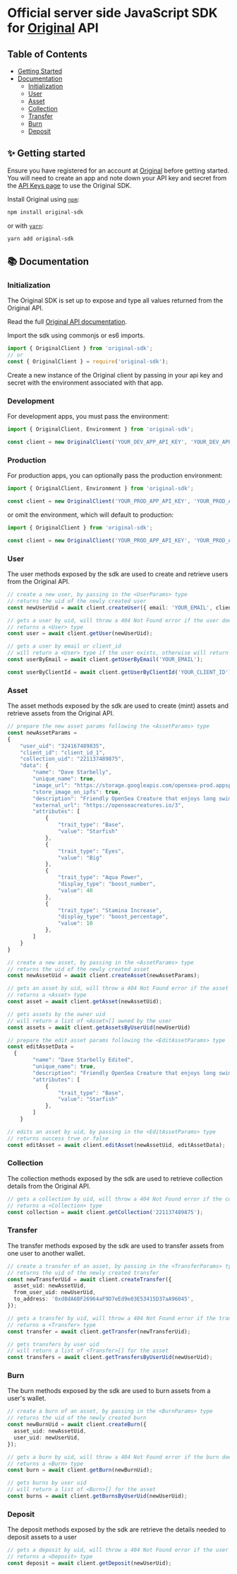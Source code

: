 # Official server side JavaScript SDK for [Original](https://getoriginal.com) API

## Table of Contents

- [Getting Started](#-getting-started)
- [Documentation](#-documentation)
  - [Initialization](#initialization)
  - [User](#user)
  - [Asset](#asset)
  - [Collection](#collection)
  - [Transfer](#transfer)
  - [Burn](#burn)
  - [Deposit](#deposit)

## ✨ Getting started

Ensure you have registered for an account at [Original](https://app.getoriginal.com) before getting started.
You will need to create an app and note down your API key and secret from the [API Keys page](https://docs.getoriginal.com/docs/create-your-api-key) to use the Original SDK.

Install Original using [`npm`](https://www.npmjs.com/package/jest):

```bash
npm install original-sdk
```

or with [`yarn`](https://yarnpkg.com/en/package/jest):

```bash
yarn add original-sdk
```

## 📚 Documentation

### Initialization

The Original SDK is set up to expose and type all values returned from the Original API.

Read the full [Original API documentation](https://docs.getoriginal.com).

Import the sdk using commonjs or es6 imports.

```typescript
import { OriginalClient } from 'original-sdk';
// or
const { OriginalClient } = require('original-sdk');
```

Create a new instance of the Original client by passing in your api key and secret with
the environment associated with that app.

### Development

For development apps, you must pass the environment:

```typescript
import { OriginalClient, Environment } from 'original-sdk';

const client = new OriginalClient('YOUR_DEV_APP_API_KEY', 'YOUR_DEV_APP_SECRET', { env: Environment.Development });
```

### Production

For production apps, you can optionally pass the production environment:

```typescript
import { OriginalClient, Environment } from 'original-sdk';

const client = new OriginalClient('YOUR_PROD_APP_API_KEY', 'YOUR_PROD_APP_SECRET', { env: Environment.Production });
```

or omit the environment, which will default to production:

```typescript
import { OriginalClient } from 'original-sdk';

const client = new OriginalClient('YOUR_PROD_APP_API_KEY', 'YOUR_PROD_APP_SECRET');
```

### User

The user methods exposed by the sdk are used to create and retrieve users from the Original API.

```typescript
// create a new user, by passing in the <UserParams> type
// returns the uid of the newly created user
const newUserUid = await client.createUser({ email: 'YOUR_EMAIL', client_id: 'YOUR_CLIENT_ID' });

// gets a user by uid, will throw a 404 Not Found error if the user does not exist
// returns a <User> type
const user = await client.getUser(newUserUid);

// gets a user by email or client_id
// will return a <User> type if the user exists, otherwise will return null
const userByEmail = await client.getUserByEmail('YOUR_EMAIL');

const userByClientId = await client.getUserByClientId('YOUR_CLIENT_ID');
```

### Asset

The asset methods exposed by the sdk are used to create (mint) assets and retrieve assets from the Original API.

```typescript
// prepare the new asset params following the <AssetParams> type
const newAssetParams =
{
    "user_uid": "324167489835",
    "client_id": "client_id_1",
    "collection_uid": "221137489875",
    "data": {
        "name": "Dave Starbelly",
        "unique_name": true,
        "image_url": "https://storage.googleapis.com/opensea-prod.appspot.com/puffs/3.png",
        "store_image_on_ipfs": true,
        "description": "Friendly OpenSea Creature that enjoys long swims in the ocean.",
        "external_url": "https://openseacreatures.io/3",
        "attributes": [
            {
                "trait_type": "Base",
                "value": "Starfish"
            },
            {
                "trait_type": "Eyes",
                "value": "Big"
            },
            {
                "trait_type": "Aqua Power",
                "display_type": "boost_number",
                "value": 40
            },
            {
                "trait_type": "Stamina Increase",
                "display_type": "boost_percentage",
                "value": 10
            },
        ]
    }
}

// create a new asset, by passing in the <AssetParams> type
// returns the uid of the newly created asset
const newAssetUid = await client.createAsset(newAssetParams);

// gets an asset by uid, will throw a 404 Not Found error if the asset does not exist
// returns a <Asset> type
const asset = await client.getAsset(newAssetUid);

// gets assets by the owner uid
// will return a list of <Asset>[] owned by the user
const assets = await client.getAssetsByUserUid(newUserUid)

// prepare the edit asset params following the <EditAssetParams> type
const editAssetData =
  {
        "name": "Dave Starbelly Edited",
        "unique_name": true,
        "description": "Friendly OpenSea Creature that enjoys long swims in the ocean. Edited
        "attributes": [
            {
                "trait_type": "Base",
                "value": "Starfish"
            },
        ]
    }

// edits an asset by uid, by passing in the <EditAssetParams> type
// returns success true or false
const editAsset = await client.editAsset(newAssetUid, editAssetData);
```

### Collection

The collection methods exposed by the sdk are used to retrieve collection details from the Original API.

```typescript
// gets a collection by uid, will throw a 404 Not Found error if the collection does not exist
// returns a <Collection> type
const collection = await client.getCollection('221137489875');
```

### Transfer

The transfer methods exposed by the sdk are used to transfer assets from one user to another wallet.

```typescript
// create a transfer of an asset, by passing in the <TransferParams> type
// returns the uid of the newly created transfer
const newTransferUid = await client.createTransfer({
  asset_uid: newAssetUid,
  from_user_uid: newUserUid,
  to_address: '0xd8dA6BF26964aF9D7eEd9e03E53415D37aA96045',
});

// gets a transfer by uid, will throw a 404 Not Found error if the transfer does not exist
// returns a <Transfer> type
const transfer = await client.getTransfer(newTransferUid);

// gets transfers by user uid
// will return a list of <Transfer>[] for the asset
const transfers = await client.getTransfersByUserUid(newUserUid);
```

### Burn

The burn methods exposed by the sdk are used to burn assets from a user's wallet.

```typescript
// create a burn of an asset, by passing in the <BurnParams> type
// returns the uid of the newly created burn
const newBurnUid = await client.createBurn({
  asset_uid: newAssetUid,
  user_uid: newUserUid,
});

// gets a burn by uid, will throw a 404 Not Found error if the burn does not exist
// returns a <Burn> type
const burn = await client.getBurn(newBurnUid);

// gets burns by user uid
// will return a list of <Burn>[] for the asset
const burns = await client.getBurnsByUserUid(newUserUid);
```

### Deposit

The deposit methods exposed by the sdk are retrieve the details needed to deposit assets to a user

```typescript
// gets a deposit by uid, will throw a 404 Not Found error if the user does not exist
// returns a <Deposit> type
const deposit = await client.getDeposit(newUserUid);
```
